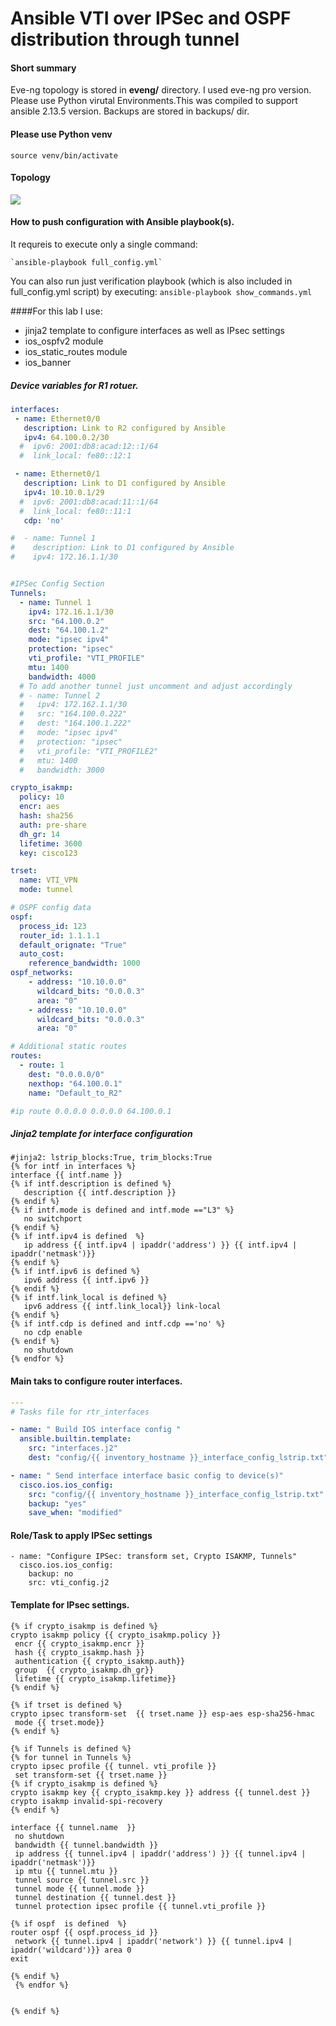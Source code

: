 # Ansible VTI over IPSec and OSPF distribution through tunnel

#### Short summary
Eve-ng topology is stored in **eveng/** directory. I used eve-ng pro version. Please use Python virutal Environments.This was compiled to support ansible 2.13.5 version. Backups are stored in backups/ dir.

#### Please use Python venv
`source venv/bin/activate`

#### Topology

![](./Ansible_IPSecOSPFdemo.png) 

#### How to push configuration with Ansible playbook(s). 

It requreis to execute only a single command:

    `ansible-playbook full_config.yml`

You can also run just verification playbook (which is also included in full_config.yml script) by executing:
    `ansible-playbook show_commands.yml`

####For this lab I use:
  *  jinja2 template to configure interfaces as well as IPsec settings
  * ios_ospfv2 module
  *  ios_static_routes module
  *  ios_banner

##### Device variables for R1 rotuer.

``` yaml
interfaces:
 - name: Ethernet0/0
   description: Link to R2 configured by Ansible
   ipv4: 64.100.0.2/30
  #  ipv6: 2001:db8:acad:12::1/64
  #  link_local: fe80::12:1

 - name: Ethernet0/1
   description: Link to D1 configured by Ansible
   ipv4: 10.10.0.1/29
  #  ipv6: 2001:db8:acad:11::1/64
  #  link_local: fe80::11:1
   cdp: 'no'

#  - name: Tunnel 1
#    description: Link to D1 configured by Ansible
#    ipv4: 172.16.1.1/30


#IPSec Config Section   
Tunnels:
  - name: Tunnel 1 
    ipv4: 172.16.1.1/30
    src: "64.100.0.2"
    dest: "64.100.1.2"
    mode: "ipsec ipv4"
    protection: "ipsec" 
    vti_profile: "VTI_PROFILE"
    mtu: 1400
    bandwidth: 4000
  # To add another tunnel just uncomment and adjust accordingly
  # - name: Tunnel 2 
  #   ipv4: 172.162.1.1/30
  #   src: "164.100.0.222"
  #   dest: "164.100.1.222"
  #   mode: "ipsec ipv4"
  #   protection: "ipsec" 
  #   vti_profile: "VTI_PROFILE2"
  #   mtu: 1400
  #   bandwidth: 3000

crypto_isakmp:
  policy: 10
  encr: aes
  hash: sha256
  auth: pre-share
  dh_gr: 14
  lifetime: 3600
  key: cisco123 

trset:
  name: VTI_VPN
  mode: tunnel

# OSPF config data
ospf:
  process_id: 123
  router_id: 1.1.1.1
  default_orignate: "True"
  auto_cost:
    reference_bandwidth: 1000
ospf_networks:
    - address: "10.10.0.0"
      wildcard_bits: "0.0.0.3"
      area: "0"
    - address: "10.10.0.0"
      wildcard_bits: "0.0.0.3"
      area: "0"

# Additional static routes
routes:
  - route: 1
    dest: "0.0.0.0/0"
    nexthop: "64.100.0.1"
    name: "Default_to_R2"

#ip route 0.0.0.0 0.0.0.0 64.100.0.1

```


##### Jinja2 template for interface configuration

```jinja2
#jinja2: lstrip_blocks:True, trim_blocks:True
{% for intf in interfaces %}
interface {{ intf.name }}
{% if intf.description is defined %}
   description {{ intf.description }} 
{% endif %}
{% if intf.mode is defined and intf.mode =="L3" %}
   no switchport
{% endif %}
{% if intf.ipv4 is defined  %}
   ip address {{ intf.ipv4 | ipaddr('address') }} {{ intf.ipv4 | ipaddr('netmask')}}
{% endif %}
{% if intf.ipv6 is defined %}
   ipv6 address {{ intf.ipv6 }}
{% endif %}
{% if intf.link_local is defined %}
   ipv6 address {{ intf.link_local}} link-local
{% endif %}
{% if intf.cdp is defined and intf.cdp =='no' %}
   no cdp enable
{% endif %}
   no shutdown
{% endfor %}
```
#### Main taks to configure router interfaces.
``` yaml
---
# Tasks file for rtr_interfaces

- name: " Build IOS interface config "
  ansible.builtin.template:
    src: "interfaces.j2"
    dest: "config/{{ inventory_hostname }}_interface_config_lstrip.txt"

- name: " Send interface interface basic config to device(s)"
  cisco.ios.ios_config:
    src: "config/{{ inventory_hostname }}_interface_config_lstrip.txt"
    backup: "yes"
    save_when: "modified"
```

#### Role/Task to apply IPSec settings
``` jinja2
- name: "Configure IPSec: transform set, Crypto ISAKMP, Tunnels"
  cisco.ios.ios_config:
    backup: no
    src: vti_config.j2

```

#### Template for IPsec settings.

``` jinja2
{% if crypto_isakmp is defined %}
crypto isakmp policy {{ crypto_isakmp.policy }}
 encr {{ crypto_isakmp.encr }}
 hash {{ crypto_isakmp.hash }}
 authentication {{ crypto_isakmp.auth}} 
 group  {{ crypto_isakmp.dh_gr}}
 lifetime {{ crypto_isakmp.lifetime}} 
{% endif %}

{% if trset is defined %}
crypto ipsec transform-set  {{ trset.name }} esp-aes esp-sha256-hmac 
 mode {{ trset.mode}} 
{% endif %}

{% if Tunnels is defined %}
{% for tunnel in Tunnels %}
crypto ipsec profile {{ tunnel. vti_profile }}
 set transform-set {{ trset.name }}
{% if crypto_isakmp is defined %}
crypto isakmp key {{ crypto_isakmp.key }} address {{ tunnel.dest }} 
crypto isakmp invalid-spi-recovery
{% endif %}

interface {{ tunnel.name  }}
 no shutdown
 bandwidth {{ tunnel.bandwidth }}
 ip address {{ tunnel.ipv4 | ipaddr('address') }} {{ tunnel.ipv4 | ipaddr('netmask')}}
 ip mtu {{ tunnel.mtu }}
 tunnel source {{ tunnel.src }}
 tunnel mode {{ tunnel.mode }}
 tunnel destination {{ tunnel.dest }}
 tunnel protection ipsec profile {{ tunnel.vti_profile }}

{% if ospf  is defined  %}
router ospf {{ ospf.process_id }}
 network {{ tunnel.ipv4 | ipaddr('network') }} {{ tunnel.ipv4 | ipaddr('wildcard')}} area 0
exit

{% endif %}
 {% endfor %}


{% endif %}

```
